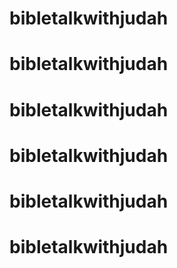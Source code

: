 # bibletalkwithjudah
# bibletalkwithjudah
# bibletalkwithjudah
# bibletalkwithjudah
# bibletalkwithjudah
# bibletalkwithjudah
